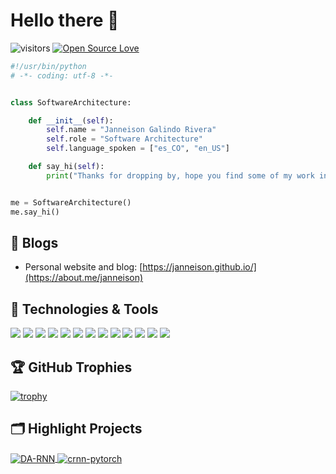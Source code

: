 # Hello there 👋

![visitors](https://visitor-badge.laobi.icu/badge?page_id=janneison.janneison)
[![Open Source Love](https://badges.frapsoft.com/os/v1/open-source.svg?v=102)](https://github.com/ellerbrock/open-source-badge/)


```python
#!/usr/bin/python
# -*- coding: utf-8 -*-


class SoftwareArchitecture:

    def __init__(self):
        self.name = "Janneison Galindo Rivera"
        self.role = "Software Architecture"
        self.language_spoken = ["es_CO", "en_US"]

    def say_hi(self):
        print("Thanks for dropping by, hope you find some of my work interesting.")


me = SoftwareArchitecture()
me.say_hi()
```

## 📝 Blogs

- Personal website and blog: [https://janneison.github.io/](https://about.me/janneison)


## 🔧 Technologies & Tools

![](https://img.shields.io/badge/OS-Linux-informational?style=flat&logo=linux&logoColor=white&color=6aa6f8)
![](https://img.shields.io/badge/Editor-VS_Code-informational?style=flat&logo=visual-studio-code&logoColor=white&color=6aa6f8)
![](https://img.shields.io/badge/Code-Python-informational?style=flat&logo=python&logoColor=white&color=6aa6f8)
![](https://img.shields.io/badge/Code-JavaScript-informational?style=flat&logo=javascript&logoColor=white&color=6aa6f8)
![](https://img.shields.io/badge/Code-Java-informational?style=flat&logo=openjdk&logoColor=white&color=6aa6f8)
![](https://img.shields.io/badge/Code-Php-informational?style=flat&logo=php&logoColor=white&color=6aa6f8)
![](https://img.shields.io/badge/Shell-Bash-informational?style=flat&logo=gnu-bash&logoColor=white&color=6aa6f8)
![](https://img.shields.io/badge/Tools-PostgreSQL-informational?style=flat&logo=postgresql&logoColor=white&color=6aa6f8)
![](https://img.shields.io/badge/Tools-Docker-informational?style=flat&logo=docker&logoColor=white&color=6aa6f8)
![](https://img.shields.io/badge/Tools-Kubernetes-informational?style=flat&logo=kubernetes&logoColor=white&color=6aa6f8)
![](https://img.shields.io/badge/Cloud-AWS-informational?style=flat&logo=amazonaws&logoColor=white&color=6aa6f8)
![](https://img.shields.io/badge/Cloud-Azure-informational?style=flat&logo=microsoft-azure&logoColor=white&color=6aa6f8)
![](https://img.shields.io/badge/Cloud-GCP-informational?style=flat&logo=google-cloud&logoColor=white&color=6aa6f8)


<!-- ## &#x1f4c8; GitHub Stats

<a href="https://github.com/janneison/janneison">
  <img align="center" src="https://github-readme-stats.vercel.app/api/top-langs/?username=janneison&hide=c%2B%2B,c,matlab,assembly&title_color=6aa6f8&text_color=8a919a&icon_color=6aa6f8&bg_color=22272e" alt="Zhenye's GitHub Stats" />
</a>

<a href="https://github.com/janneison/janneison">
  <img align="center" src="https://github-readme-stats.vercel.app/api?username=janneison&show_icons=true&line_height=27&count_private=true&title_color=6aa6f8&text_color=8a919a&icon_color=6aa6f8&bg_color=22272e" alt="Zhenye's GitHub Stats" />
</a> -->

## 🏆 GitHub Trophies

[![trophy](https://github-profile-trophy.vercel.app/?username=janneison&theme=nord&column=7)](https://github.com/ryo-ma/github-profile-trophy)


## 🗂️ Highlight Projects

<a href="https://github.com/janneison/DA-RNN">
  <img align="center" src="https://github-readme-stats.vercel.app/api/pin/?username=janneison&repo=DA-RNN&show_icons=true&line_height=27&title_color=6aa6f8&text_color=8a919a&icon_color=6aa6f8&bg_color=22272e" alt="DA-RNN" />
</a>

<a href="https://github.com/janneison/crnn-pytorch">
  <img align="center" src="https://github-readme-stats.vercel.app/api/pin/?username=janneison&repo=crnn-pytorch&show_icons=true&line_height=27&title_color=6aa6f8&text_color=8a919a&icon_color=6aa6f8&bg_color=22272e" alt="crnn-pytorch" />
</a>

<!-- ## 👨‍💻 This week, I spent my time on:

[![Jan stats](https://github-readme-stats.vercel.app/api/wakatime?username=nazhenye&line_height=27&title_color=6aa6f8&text_color=8a919a&icon_color=6aa6f8&bg_color=22272e)](https://github.com/anuraghazra/github-readme-stats) -->

